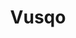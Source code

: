 ---
title: "Vusqo"
description: "The idea is to provide aspiring communicators, developers, designers, photographers and anyone interested with a platform that compiles businesses working in digital media and related fields in El Salvador."
image: 'vusqo.png'
link: 'http://vusqo.com'
---